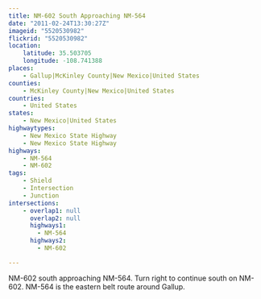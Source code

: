 ```yaml
---
title: NM-602 South Approaching NM-564
date: "2011-02-24T13:30:27Z"
imageid: "5520530982"
flickrid: "5520530982"
location:
    latitude: 35.503705
    longitude: -108.741388
places:
    - Gallup|McKinley County|New Mexico|United States
counties:
    - McKinley County|New Mexico|United States
countries:
    - United States
states:
    - New Mexico|United States
highwaytypes:
    - New Mexico State Highway
    - New Mexico State Highway
highways:
    - NM-564
    - NM-602
tags:
    - Shield
    - Intersection
    - Junction
intersections:
    - overlap1: null
      overlap2: null
      highways1:
        - NM-564
      highways2:
        - NM-602

---
```

NM-602 south approaching NM-564.  Turn right to continue south on NM-602.  NM-564 is the eastern belt route around Gallup.